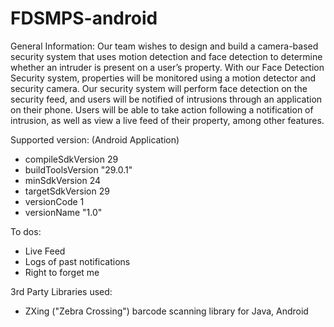 # FDSMPS-android


General Information:
Our team wishes to design and build a camera-based security system that uses motion detection and face detection to determine whether an intruder is present on a user’s property. With our Face Detection Security system, properties will be monitored using a motion detector and security camera. Our security system will perform face detection on the security feed, and users will be notified of intrusions through an application on their phone. Users will be able to take action following a notification of intrusion, as well as view a live feed of their property, among other features.


Supported version:
(Android Application)
   * compileSdkVersion 29
   * buildToolsVersion "29.0.1"
   * minSdkVersion 24
   * targetSdkVersion 29
   * versionCode 1
   * versionName "1.0"


To dos:
* Live Feed 
* Logs of past notifications
* Right to forget me 

3rd Party Libraries used:
* ZXing ("Zebra Crossing") barcode scanning library for Java, Android


